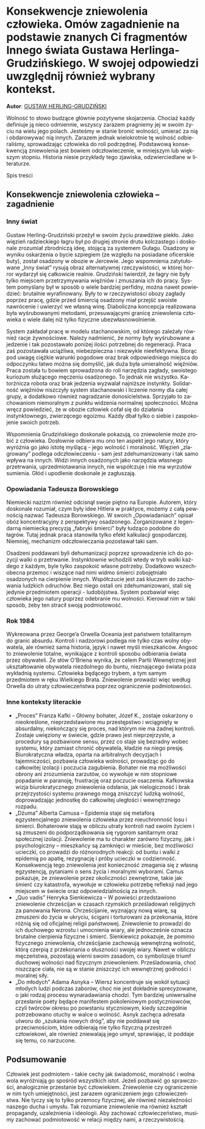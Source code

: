 # Konsekwencje zniewolenia człowieka. Omów zagadnienie na podstawie znanych Ci fragmentów Innego świata Gustawa Herlinga-Grudzińskiego. W swojej odpowiedzi uwzględnij również wybrany kontekst.

**Autor**: [GUSTAW HERLING-GRUDZIŃSKI](https://poezja.org/wz/Gustaw_Herling-Grudzinski/)

Wol­ność to sło­wo bu­dzą­ce głów­nie po­zy­tyw­ne sko­ja­rze­nia. Cho­ciaż każ­dy de­fi­niu­je ją nie­co od­mien­nie, wszy­scy za­ra­zem pra­gnie­my jej w swo­im ży­ciu na wie­lu jego po­lach. Je­ste­śmy w sta­nie bronić wolności, umierać za nią i obdarowywać nią innych. Za­ra­zem jed­nak wie­lo­krot­nie tę wol­ność od­bie­ra­li­śmy, spro­wa­dza­jąc czło­wie­ka do roli pod­rzęd­nej. Pod­sta­wo­wą kon­se­kwen­cją znie­wo­le­nia jest bo­wiem od­czło­wie­cze­nie, w mniej­szym lub więk­szym stop­niu. Hi­sto­ria nie­sie przy­kła­dy tego zja­wi­ska, od­zwier­cie­dla­ne w li­te­ra­tu­rze.

Spis treści



## Konsekwencje zniewolenia człowieka – zagadnienie

### Inny świat

Gustaw Herling-Grudziński prze­żył w swo­im ży­ciu praw­dzi­we pie­kło. Jako wię­zień ra­dziec­kie­go ła­gru był po dru­giej stro­nie dru­tu kol­cza­ste­go i do­sko­na­le zro­zu­miał zbrod­ni­czą ideę, sto­ją­cą za sys­te­mem Gułagu. Osa­dzo­ny w wy­ni­ku oskar­że­nia o by­cie szpie­giem (ze wzglę­du na po­sia­da­ne ofi­cer­skie buty), zo­stał osadzony w obozie w Jercewie. Jego wspo­mnie­nia za­ty­tu­ło­wa­ne „Inny świat” ry­su­ją ob­raz al­ter­na­tyw­nej rze­czy­wi­sto­ści, w któ­rej hor­ror wy­da­rzył się cał­ko­wi­cie re­al­nie. Gru­dziń­ski twier­dził, że ła­gry nie były tyl­ko miej­scem prze­trzy­my­wa­nia więź­niów i zmu­sza­nia ich do pra­cy. Sys­tem po­my­śla­ny był w spo­sób o wie­le bar­dziej per­fid­ny, moż­na na­wet po­wie­dzieć: brutalnie wyrafinowany. Były to w rze­czy­wi­sto­ści obozy zagłady poprzez pracę, gdzie przed śmiercią osadzony miał przejść swoiste nawrócenie i uwierzyć we własną winę. Dia­bo­licz­na kon­cep­cja re­ali­zo­wa­na była wy­śru­bo­wa­ny­mi me­to­da­mi, prze­su­wa­ją­cy­mi gra­ni­cę znie­wo­le­nia czło­wie­ka o wie­le dalej niż tylko fizyczne ubezwłasnowolnienie.

Sys­tem za­kła­dał pra­cę w mo­de­lu sta­cha­now­skim, od któ­re­go za­le­ża­ły rów­nież ra­cje żyw­no­ścio­we. Na­le­ży nad­mie­nić, że normy były wyśrubowane a jedzenie i tak pozostawało poniżej ilości potrzebnej do regeneracji. Pra­ca zaś po­zo­sta­wa­ła uciążliwa, niebezpieczna i niezwykle nieefektywna. Bio­rąc pod uwa­gę cięż­kie wa­run­ki po­go­do­we oraz brak od­po­wied­nie­go miej­sca do od­po­czyn­ku ła­two moż­na się do­my­ślić, jak duża była umie­ral­ność więź­niów. Pra­ca zo­sta­ła tu bo­wiem spro­wa­dzo­na do roli narzędzia zagłady, swo­iste­go ku­rio­zum słu­żą­ce­go męczeniu osa­dzo­ne­go. To jed­nak nie wszyst­ko. Ka­torż­ni­cza ro­bo­ta oraz brak je­dze­nia wy­zwa­lał najniższe instynkty. So­li­dar­ność więź­niów nisz­czy­ły sys­tem sta­cha­now­ski i li­cze­nie nor­my dla ca­łej gru­py, a do­dat­ko­wo rów­nież nagradzanie donosicielstwa. Sprzy­ja­ło to za­cho­wa­niom nie­mo­ral­nym z punk­tu wi­dze­nia nor­mal­nej spo­łecz­no­ści. Moż­na wręcz po­wie­dzieć, że w obo­zie czło­wiek co­fał się do dzia­ła­nia instynktownego, zwierzęcego egoizmu. Każ­dy dbał tyl­ko o sie­bie i za­spo­ko­je­nie swo­ich po­trzeb.



Wspo­mnie­nia Gru­dziń­skie­go do­sko­na­le po­ka­zu­ją, co znie­wo­le­nie może zro­bić z czło­wie­ka. Do­słow­nie odbiera mu ono ten aspekt jego na­tu­ry, któ­ry wy­róż­nia go jako isto­tę my­ślą­cą - jego wol­ność i mo­ral­ność. Wię­zień „zla­gro­wa­ny” pod­le­ga odczłowieczeniu - sam jest zdehumanizowany i tak samo wpły­wa na in­nych. Wi­dzi in­nych osa­dzo­nych jako narzędzia własnego przetrwania, uprzed­mio­ta­wa­nia in­nych, nie współ­czu­je i nie ma wy­rzu­tów su­mie­nia. Głód i upodle­nie do­sko­na­le je za­głu­sza­ją.

### Opowiadania Tadeusza Borowskiego

Niemiecki nazizm rów­nież od­ci­snął swo­je pięt­no na Eu­ro­pie. Au­to­rem, któ­ry do­sko­na­le ro­zu­miał, czym były idee Hitlera w prak­ty­ce, mo­że­my z całą pew­no­ścią na­zwać Ta­de­usza Bo­row­skie­go. W swo­ich „Opo­wia­da­niach” opi­sał obóz kon­cen­tra­cyj­ny z perspektywy osadzonego. Zor­ga­ni­zo­wa­ne z le­gen­dar­ną nie­miec­ką pre­cy­zją „fabryki śmierci” były łu­dzą­co podobne do łagrów. Tu­taj jed­nak pra­ca sta­no­wi­ła tyl­ko efekt kal­ku­la­cji go­spo­dar­czej. Nie­mniej, me­cha­nizm od­czło­wie­cza­nia po­zo­sta­wał taki sam.



Osa­dze­ni pod­da­wa­ni byli de­hu­ma­ni­za­cji po­przez spro­wa­dze­nie ich do po­zy­cji walki o przetrwanie. In­stynk­tow­nie wcho­dzi­li wte­dy w tryb wal­ki każ­de­go z każ­dym, byle tyl­ko za­spo­ko­ić wła­sne po­trze­by. Do­dat­ko­wo wszech­obec­na prze­moc i wi­szą­ce nad nimi wid­mo śmier­ci zobojętniało osadzonych na cierpienie innych. Współ­czu­cie jest zaś klu­czem do za­cho­wa­nia ludz­kich od­ru­chów. Bez nie­go osta­li oni zde­hu­ma­ni­zo­wa­ni, sta­li się je­dy­nie przed­mio­tem ope­ra­cji - ludobójstwa. Sys­tem pozbawiał więc człowieka jego natury poprzez odebranie mu wolności. Kie­ro­wał nim w taki spo­sób, żeby ten stra­cił swo­ją pod­mio­to­wość.

### Rok 1984

Wy­kre­owa­na przez Geo­r­ge­’a Or­wel­la Oce­ania jest pań­stwem totalitarnym do granic absurdu. Kon­tro­li i nad­zo­ro­wi pod­le­ga nie tyl­ko czas wol­ny oby­wa­te­la, ale rów­nież sama historia, język i nawet myśli mieszkańców. Ang­soc to znie­wo­le­nie to­tal­ne, wy­ni­ka­ją­ce z kon­tro­li spo­so­bu od­bie­ra­nia świa­ta przez oby­wa­te­li. Ze słów O'Briena wy­ni­ka, że celem Partii Wewnętrznej jest ukształtowanie obywatela niezdolnego do buntu, nieznającego świata poza wykładnią systemu. Czło­wie­ka bę­dą­ce­go try­bem, a tym sa­mym przedmiotem w ręku Wiel­kie­go Bra­ta. Zniewolenie prowadzi więc według Orwella do utraty człowieczeństwa po­przez ogra­ni­cze­nie pod­mio­to­wo­ści.



### Inne konteksty literackie

- „Proces” Franza Kafki – Główny bohater, Józef K., zostaje oskarżony o nieokreślone, nieprzedstawione mu przestępstwo i wciągnięty w absurdalny, niekończący się proces, nad którym nie ma żadnej kontroli. Zostaje uwięziony w świecie, gdzie prawo jest nieprzejrzyste, a procedury są pozbawione sensu, przez co staje się bezradny wobec systemu, który zamiast chronić obywatela, kładzie na niego presję. Biurokratyczna władza, oparta na arbitralnych decyzjach i tajemniczości, pozbawia człowieka wolności, prowadząc go do całkowitej izolacji i poczucia zagubienia. Bohater nie ma możliwości obrony ani zrozumienia zarzutów, co wywołuje w nim stopniowe popadanie w paranoję, frustrację oraz poczucie osaczenia. Kafkowska wizja biurokratycznego zniewolenia odsłania, jak nielogiczność i brak przejrzystości systemu prawnego mogą zniszczyć ludzką wolność, doprowadzając jednostkę do całkowitej uległości i wewnętrznego rozpadu.
- „Dżuma” Alberta Camusa – Epidemia staje się metaforą egzystencjalnego zniewolenia człowieka przez nieuchronność losu i śmierci. Bohaterowie stają w obliczu utraty kontroli nad swoim życiem i są zmuszeni do podporządkowania się rygorom sanitarnym oraz społecznej izolacji. Zniewolenie ma tu charakter zarówno fizyczny, jak i psychologiczny – mieszkańcy są zamknięci w mieście, bez możliwości ucieczki, co prowadzi do różnorodnych reakcji: od buntu i walki z epidemią po apatię, rezygnację i próby ucieczki w codzienność. Konsekwencją tego zniewolenia jest konieczność zmagania się z własną egzystencją, pytaniami o sens życia i moralnymi wyborami. Camus pokazuje, że zniewolenie przez okoliczności zewnętrzne, takie jak śmierć czy katastrofa, wywołuje w człowieku potrzebę refleksji nad jego miejscem w świecie oraz odpowiedzialnością za innych.
- „Quo vadis” Henryka Sienkiewicza – W powieści przedstawiono zniewolenie chrześcijan w czasach rzymskich prześladowań religijnych za panowania Nerona. Chrześcijanie, wyznający nową wiarę, są zmuszeni do życia w ukryciu, ścigani i torturowani za przekonania, które różnią się od oficjalnej religii państwowej. Zniewolenie to prowadzi do ich duchowego wzrostu i umocnienia wiary, ale jednocześnie oznacza brutalne cierpienia fizyczne i śmierć. Sienkiewicz pokazuje, że pomimo fizycznego zniewolenia, chrześcijanie zachowują wewnętrzną wolność, którą czerpią z przekonania o słuszności swojej wiary. Nawet w obliczu męczeństwa, pozostają wierni swoim zasadom, co symbolizuje triumf duchowej wolności nad fizycznym zniewoleniem. Prześladowania, choć niszczące ciała, nie są w stanie zniszczyć ich wewnętrznej godności i moralnej siły.
- „Do młodych” Adama Asnyka – Wiersz koncentruje się wokół sytuacji młodych ludzi podczas zaborów, choć nie jest dokładnie sprecyzowane, o jaki rodzaj procesu wynaradawiania chodzi. Tym bardziej uniwersalne przesłanie poety będące manifestem pokoleniowym postyczniowców, czyli twórców okresu po powstaniu styczniowym, kiedy szczególnie potrzebowano otuchy w walce o wolność. Asnyk zachęca adresata utworu do „szukania nowych dróg”, aby nie poddawał się przeciwnościom, które odbierają nie tylko fizyczną przestrzeń człowiekowi, ale również zniewalają jego umysł, sprawiając, iż poddaje się temu, co narzucone.

## Podsumowanie

Czło­wiek jest pod­mio­tem - ta­kie ce­chy jak świadomość, moralność i wolna wola wyróżniają go spośród wszystkich istot. Je­że­li po­zba­wić go spraw­czo­ści, ana­lo­gicz­nie prze­sta­nie być czło­wie­kiem. Znie­wo­le­nie czy ogra­ni­cze­nie w nim tych umie­jęt­no­ści, jest za­ra­zem ogra­ni­cze­niem jego czło­wie­czeń­stwa. Nie ty­czy się to tyl­ko prze­mo­cy fi­zycz­nej, ale rów­nież niezależności naszego ducha i umysłu. Tak ro­zu­mia­ne znie­wo­le­nie ma rów­nież kształt pro­pa­gan­dy, uza­leż­nie­nia i ide­olo­gii. Aby za­cho­wać czło­wie­czeń­stwo, mu­si­my za­cho­wać pod­mio­to­wość w re­la­cji mię­dzy nami, a rze­czy­wi­sto­ścią.

